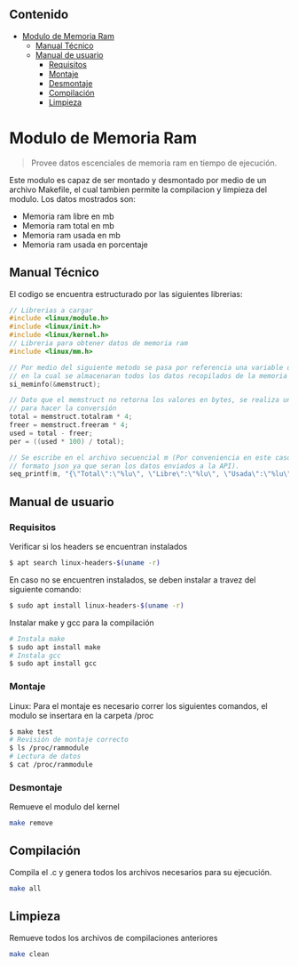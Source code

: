 ## Contenido
- [Modulo de Memoria Ram](#modulo-de-memoria-ram)
  * [Manual Técnico](#manual-técnico)
  * [Manual de usuario](#manual-de-usuario)
    + [Requisitos](#requisitos)
    + [Montaje](#montaje)
    + [Desmontaje](#desmontaje)
    + [Compilación](#compilación)
    + [Limpieza](#limpieza)
# Modulo de Memoria Ram
> Provee datos escenciales de memoria ram en tiempo de ejecución.

Este modulo es capaz de ser montado y desmontado por medio de un archivo Makefile, el cual tambien permite la compilacion y limpieza del modulo. Los datos mostrados son:
* Memoria ram libre en mb
* Memoria ram total en mb
* Memoria ram usada en mb
* Memoria ram usada en porcentaje

## Manual Técnico
El codigo se encuentra estructurado por las siguientes librerias:
 ```c
 // Librerias a cargar
#include <linux/module.h>
#include <linux/init.h>
#include <linux/kernel.h>
// Libreria para obtener datos de memoria ram
#include <linux/mm.h>
 ```

```c
// Por medio del siguiente metodo se pasa por referencia una variable de tipo syinfo,
// en la cual se almacenaran todos los datos recopilados de la memoria ram
si_meminfo(&memstruct); 

// Dato que el memstruct no retorna los valores en bytes, se realiza una multiplicacion 
// para hacer la conversión
total = memstruct.totalram * 4;
freer = memstruct.freeram * 4; 
used = total - freer;
per = ((used * 100) / total);

// Se escribe en el archivo secuencial m (Por conveniencia en este caso se escribe en
// formato json ya que seran los datos enviados a la API).
seq_printf(m, "{\"Total\":\"%lu\", \"Libre\":\"%lu\", \"Usada\":\"%lu\", \"Porcentaje\":\"%lu\"}", total, freer, used, per);
```

## Manual de usuario
### Requisitos

Verificar si los headers se encuentran instalados
```sh
$ apt search linux-headers-$(uname -r) 
```
En caso no se encuentren instalados, se deben instalar a travez del siguiente comando:
```sh
$ sudo apt install linux-headers-$(uname -r)
```
Instalar make y gcc para la compilación
```sh
# Instala make
$ sudo apt install make
# Instala gcc
$ sudo apt install gcc
```

### Montaje

Linux:
Para el montaje es necesario correr los siguientes comandos, el modulo se insertara en la carpeta /proc
```sh
$ make test
# Revisión de montaje correcto
$ ls /proc/rammodule
# Lectura de datos 
$ cat /proc/rammodule
```

### Desmontaje

Remueve el modulo del kernel

```sh
make remove
```

## Compilación

Compila el .c y genera todos los archivos necesarios para su ejecución.

```sh
make all
```

## Limpieza

Remueve todos los archivos de compilaciones anteriores

```sh
make clean
```